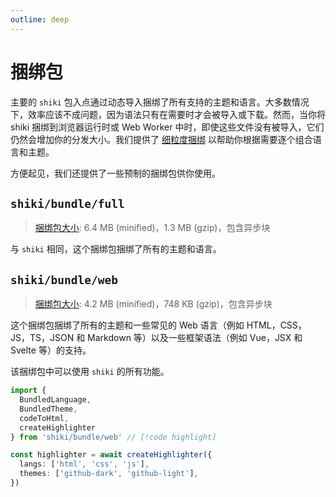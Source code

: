 ```yaml
---
outline: deep
---
```


# 捆绑包

主要的 `shiki` 包入点通过动态导入捆绑了所有支持的主题和语言。大多数情况下，效率应该不成问题，因为语法只有在需要时才会被导入或下载。然而，当你将 shiki 捆绑到浏览器运行时或 Web Worker 中时，即使这些文件没有被导入，它们仍然会增加你的分发大小。我们提供了 [细粒度捆绑](/guide/install#细粒度捆绑) 以帮助你根据需要逐个组合语言和主题。

方便起见，我们还提供了一些预制的捆绑包供你使用。

## `shiki/bundle/full`

> [捆绑包大小](/guide/#捆绑包大小): 6.4 MB (minified)，1.3 MB (gzip)，包含异步块

与 `shiki` 相同，这个捆绑包捆绑了所有的主题和语言。

## `shiki/bundle/web`

> [捆绑包大小](/guide/#捆绑包大小): 4.2 MB (minified)，748 KB (gzip)，包含异步块

这个捆绑包捆绑了所有的主题和一些常见的 Web 语言（例如 HTML，CSS，JS，TS，JSON 和 Markdown 等）以及一些框架语法（例如 Vue，JSX 和 Svelte 等）的支持。

该捆绑包中可以使用 `shiki` 的所有功能。

```ts twoslash
import {
  BundledLanguage,
  BundledTheme,
  codeToHtml,
  createHighlighter
} from 'shiki/bundle/web' // [!code highlight]

const highlighter = await createHighlighter({
  langs: ['html', 'css', 'js'],
  themes: ['github-dark', 'github-light'],
})
```
